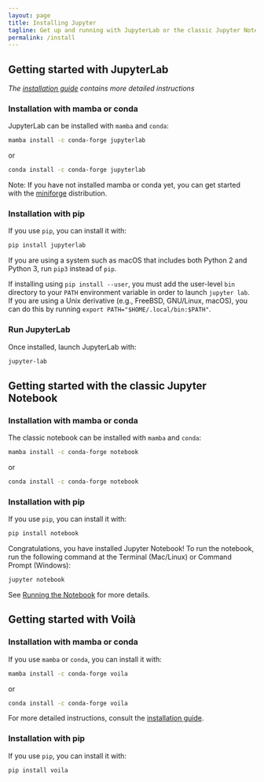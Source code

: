 ```yaml
---
layout: page
title: Installing Jupyter
tagline: Get up and running with JupyterLab or the classic Jupyter Notebook.
permalink: /install
---
```


## Getting started with JupyterLab

_The [installation guide](http://jupyterlab.readthedocs.io/en/stable/getting_started/installation.html) contains more detailed instructions_

### Installation with mamba or conda

JupyterLab can be installed with `mamba` and `conda`:

```bash
mamba install -c conda-forge jupyterlab
```

or

```bash
conda install -c conda-forge jupyterlab
```

Note: If you have not installed mamba or conda yet, you can get started with the [miniforge](https://github.com/conda-forge/miniforge#mambaforge) distribution.

### Installation with pip

If you use `pip`, you can install it with:

```bash
pip install jupyterlab
```

If you are using a system such as macOS that includes both Python 2 and Python 3, run `pip3` instead of `pip`.

If installing using `pip install --user`, you must add the user-level `bin` directory to your `PATH` environment variable in order to launch `jupyter lab`. If you are using a Unix derivative (e.g., FreeBSD, GNU/Linux, macOS), you can do this by running ``export PATH="$HOME/.local/bin:$PATH"``.

### Run JupyterLab

Once installed, launch JupyterLab with:

```bash
jupyter-lab
```

## Getting started with the classic Jupyter Notebook

### Installation with mamba or conda

The classic notebook can be installed with `mamba` and `conda`:

```bash
mamba install -c conda-forge notebook
```

or

```bash
conda install -c conda-forge notebook
```

### Installation with pip

If you use `pip`, you can install it with:

```bash
pip install notebook
```

Congratulations, you have installed Jupyter Notebook! To run the notebook, run the following command at the Terminal (Mac/Linux) or Command Prompt (Windows):

```bash
jupyter notebook
```

See [Running the Notebook](https://jupyter.readthedocs.io/en/latest/running.html#running) for more details.

## Getting started with Voilà

### Installation with mamba or conda

If you use `mamba` or `conda`, you can install it with:

```bash
mamba install -c conda-forge voila
```

or

```bash
conda install -c conda-forge voila
```

For more detailed instructions, consult the [installation guide](https://voila.readthedocs.io/en/stable/install.html).

### Installation with pip

If you use `pip`, you can install it with:

```bash
pip install voila
```
